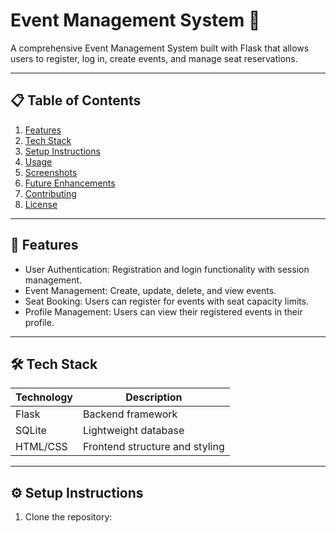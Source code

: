# Event Management System 🎉

A comprehensive Event Management System built with Flask that allows users to register, log in, create events, and manage seat reservations.

---

## 📋 Table of Contents
1. [Features](#features)
2. [Tech Stack](#tech-stack)
3. [Setup Instructions](#setup-instructions)
4. [Usage](#usage)
5. [Screenshots](#screenshots)
6. [Future Enhancements](#future-enhancements)
7. [Contributing](#contributing)
8. [License](#license)

---

## 🚀 Features
- User Authentication: Registration and login functionality with session management.
- Event Management: Create, update, delete, and view events.
- Seat Booking: Users can register for events with seat capacity limits.
- Profile Management: Users can view their registered events in their profile.

---

## 🛠️ Tech Stack
| Technology  | Description                     |
|-------------|---------------------------------|
| Flask       | Backend framework              |
| SQLite      | Lightweight database           |
| HTML/CSS    | Frontend structure and styling |

---

## ⚙️ Setup Instructions
1. Clone the repository:
